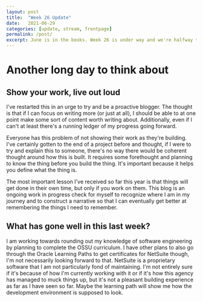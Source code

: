 ```yaml
---
layout: post
title:  "Week 26 Update"
date:   2021-06-29
categories: [update, stream, frontpage]
permalink: /post/
excerpt: June is in the books. Week 26 is under way and we're halfway there
---
```


# Another long day to think about
## Show your work, live out loud
I've restarted this in an urge to try and be a proactive blogger. The thought is that if I can focus on writing more (or just at all), I should be able to at one point make some sort of content worth writing about. Additionally, even if I can't at least there's a running ledger of my progress going forward.

Everyone has this problem of not showing their work as they're building. I've certainly gotten to the end of a project before and thought, if I were to try and explain this to someone, there's no way there would be coherent thought around how this is built. It requires some forethought and planning to know the thing before you build the thing. It's important because it helps you define what the thing is.

The most important lesson I've received so far this year is that things will get done in their own time, but only if you work on them. This blog is an ongoing work in progress check for myself to recognize where I am in my journey and to construct a narrative so that I can eventually get better at remembering the things I need to remember.

## What has gone well in this last week?

I am working towards rounding out my knowledge of software engineering by planning to complete the OSSU curriculum. I have other plans to also go through the Oracle Learning Paths to get certificates for NetSuite though, I'm not necessarily looking forward to that. NetSuite is a proprietary software that I am not particularly fond of maintaining. I'm not entirely sure if it's because of how I'm currently working with it or if it's how this agency has managed to muck things up, but it's not a pleasant building experience as far as I have seen so far. Maybe the learning path will show me how the development environment is supposed to look.